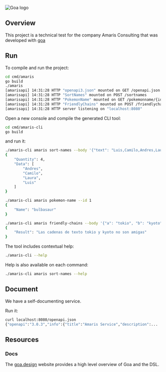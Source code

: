 ![Goa logo](https://goa.design/img/goa-banner.png "Goa")
## Overview

This project is a technical test for the company Amaris Consulting that was developed with [goa](https://goa.design)

## Run

To compile and run the project:

```bash
cd cmd/amaris
go build
./amaris
[amarisapi] 14:31:28 HTTP "openapi3.json" mounted on GET /openapi.json
[amarisapi] 14:31:28 HTTP "SortNames" mounted on POST /sortnames
[amarisapi] 14:31:28 HTTP "PokemonName" mounted on GET /pokemonname/{id}
[amarisapi] 14:31:28 HTTP "FriendlyChains" mounted on POST /friendlychains
[amarisapi] 14:31:28 HTTP server listening on "localhost:8080"
```

Open a new console and compile the generated CLI tool:

```bash
cd cmd/amaris-cli
go build
```

and run it:

```bash
./amaris-cli amaris sort-names --body '{"text": "Luis,Camilo,Andres,Laura"}'
{
    "Quantity": 4,
    "Data": [
        "Andres",
        "Camilo",
        "Laura",
        "Luis"
    ]
}
```

```bash
./amaris-cli amaris pokemon-name --id 1
{
    "Name": "bulbasaur"
}
```

```bash
./amaris-cli amaris friendly-chains --body '{"a": "tokio", "b": "kyoto"}'
{
    "Result": "Las cadenas de texto tokio y kyoto no son amigas"
}
```

The tool includes contextual help:

``` bash
./amaris-cli --help
```

Help is also available on each command:

``` bash
./amaris-cli amaris sort-names --help
```

## Document

We have a self-documenting service.

Run it:

``` bash
curl localhost:8080/openapi.json
{"openapi":"3.0.3","info":{"title":"Amaris Service","description":...
```

## Resources

### Docs

The [goa.design](https://goa.design) website provides a high level overview of
Goa and the DSL.

